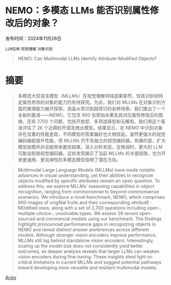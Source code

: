 # NEMO：多模态 LLMs 能否识别属性修改后的对象？

发布时间：2024年11月26日

`LLM应用` `视觉理解` `对象识别`

> NEMO: Can Multimodal LLMs Identify Attribute-Modified Objects?

# 摘要

> 多模态大型语言模型（MLLMs）在视觉理解领域成果斐然，但其识别经特定属性修饰的对象的能力仍有待探究。为此，我们对 MLLMs 在对象识别方面的推理能力展开探索，涵盖从常识到超常识的各种场景。我们推出了一个全新的基准——NEMO，它包含 900 张原始水果及其对应属性修改后的图像，还有 2700 个问题，包括开放型、多项选择型和无解型。我们用这个基准评估了 26 个近期的开源及商业模型。结果显示，在 NEMO 中识别对象存在显著的性能差距，不同模型的答案偏好也大相径庭。虽然更强大的视觉编码器能提升性能，但 MLLMs 仍不及独立的视觉编码器。有趣的是，扩大模型规模并非总能带来更优结果，深入分析发现，在微调时，更大的 LLM 可能会削弱视觉编码器。这些发现揭示了当前 MLLMs 的关键局限，也为开发更通用、更具弹性的多模态模型指明了潜在方向。

> Multimodal Large Language Models (MLLMs) have made notable advances in visual understanding, yet their abilities to recognize objects modified by specific attributes remain an open question. To address this, we explore MLLMs' reasoning capabilities in object recognition, ranging from commonsense to beyond-commonsense scenarios. We introduce a novel benchmark, NEMO, which comprises 900 images of origiNal fruits and their corresponding attributE-MOdified ones; along with a set of 2,700 questions including open-, multiple-choice-, unsolvable types. We assess 26 recent open-sourced and commercial models using our benchmark. The findings highlight pronounced performance gaps in recognizing objects in NEMO and reveal distinct answer preferences across different models. Although stronger vision encoders improve performance, MLLMs still lag behind standalone vision encoders. Interestingly, scaling up the model size does not consistently yield better outcomes, as deeper analysis reveals that larger LLMs can weaken vision encoders during fine-tuning. These insights shed light on critical limitations in current MLLMs and suggest potential pathways toward developing more versatile and resilient multimodal models.

[Arxiv](https://arxiv.org/abs/2411.17794)